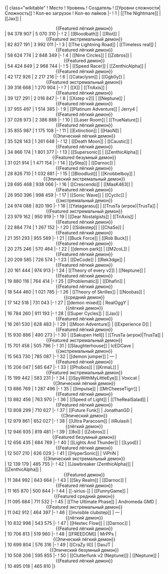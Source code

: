 {| class="wikitable"
! Место
! Уровень
! Создатель
! [[Уровни сложности|Сложность]]
! Кол-во загрузок
! Кол-во лайков
|-
! 1
| [[The Nightmare]]
| [[Jax]]
| <center>{{Featured лёгкий демон}}</center>
| 94 378 907
| 5 070 310
|-
! 2
| [[Bloodbath]]
| [[Riot]]
| <center>{{Featured экстремальный демон}}</center>
| 82 827 191
| 3 992 011
|-
! 3
| [[The Lightning Road]]
| [[Timeless real]]
| <center>{{Featured лёгкий демон}}</center>
| 58 624 774
| 2 848 349
|-
! 4
| [[Nine Circles]]
| [[Zobros]]
| <center>{{Featured демон}}</center>
| 54 424 849
| 2 968 744
|-
! 5
| [[Speed Racer]]
| [[ZenthicAlpha]]
| <center>{{Featured лёгкий демон}}</center>
| 42 172 926
| 2 217 216
|-
! 6
| [[Cataclysm]]
| [[Ggb0y]]
| <center>{{Featured экстремальный демон}}</center>
| 39 318 668
| 1 270 904
|-
! 7
| [[X]]
| [[TriAxis]]
| <center>{{Featured лёгкий демон}}</center>
| 39 127 291
| 2 016 847
|-
! 8
| [[Xstep v2]]
| [[Neptune]]
| <center>{{Featured лёгкий демон}}</center>
| 37 955 497
| 1 514 385
|-
! 9
| [[Platinum Adventure]]
| Jerry4
| <center>{{Featured лёгкий демон}}</center>
| 37 028 973
| 2 386 888
|-
! 10
| [[Laser Room]]
| [[TrueNature]]
| <center>{{Featured лёгкий демон}}</center>
| 35 855 987
| 1 175 108
|-
! 11
| [[Extinction]]
| [[HaoN]]
| <center>{{Эпический лёгкий демон}}</center>
| 35 528 143
| 1 261 648
|-
! 12
| [[Death Moon]]
| [[Caustic]]
| <center>{{Featured лёгкий демон}}</center>
| 34 866 174
| 1 801 377
|-
! 13
| [[Supersonic]]
| [[ZenthicAlpha]]
| <center>{{Featured безумный демон}}</center>
| 31 021 914
| 1 471 154
|-
! 14
| [[yStep]]
| [[Darnoc]]
| <center>{{Featured лёгкий демон}}</center>
| 28 826 710
| 1 032 881
|-
! 15
| [[Bloodlust]]
| [[Knobbelboy]]
| <center>{{Эпический экстремальный демон}}</center>
| 28 695 468
| 938 066
|-
! 16
| [[Crescendo]]
| [[MasK463]]
| <center>{{Featured лёгкий демон}}</center>
| 26 950 396
| 998 459
|-
! 17
| [[Sonic Wave]]
| [[Cyclic]]
| <center>{{экстремальный демон}}</center>
| 24 974 088
| 820 190
|-
! 18
| [[Yatagarasu]]
| [[TrusTa (игрок)|TrusTa]]
| <center>{{Featured экстремальный демон}}</center>
| 23 979 162
| 950 919
|-
! 19
| [[Dear Nostalgists]]
| [[TriAxis]]
| <center>{{Featured лёгкий демон}}</center>
| 22 884 774
| 1 267 152
|-
! 20
| [[Sidestep]]
| [[ChaSe]]
| <center>{{Featured лёгкий демон}}</center>
| 21 351 293
| 955 589
|-
! 21
| [[Buck Force]]
| [[Rob Buck]]
| <center>{{Featured лёгкий демон}}</center>
| 20 275 246
| 570 464
|-
! 22
| [[demon park]]
| [[M2coL]]
| <center>{{Featured лёгкий демон}}</center>
| 20 209 585
| 726 574
|-
! 23
| [[DeCode]]
| [[Rek3dge]]
| <center>{{Featured лёгкий демон}}</center>
| 20 161 444
| 974 913
|-
! 24
| [[Theory of every v2]]
| [[Neptune]]
| <center>{{Featured лёгкий демон}}</center>
| 19 880 116
| 764 414
|-
! 25
| [[Problematic]]
| [[Dhafin]]
| <center>{{Featured лёгкий демон}}</center>
| 18 544 460
| 1 021 785
|-
! 26
| [[Theory of Skrillex]]
| [[Noobas]]
| <center>{{средний демон}}</center>
| 17 142 518
| 731 043
|-
! 27
| [[demon mixed]]
| RealOggY
| <center>{{лёгкий демон}}</center>
| 16 784 260
| 911 193
|-
! 28
| [[Super Cycles]]
| [[Jax]]
| <center>{{Featured лёгкий демон}}</center>
| 16 261 530
| 628 483
|-
! 29
| [[Moon Adventure]]
| [[Experience D]]
| <center>{{Featured лёгкий демон}}</center>
| 15 930 886
| 490 273
|-
! 30
| [[Sakupen Hell]]
| [[TrusTa (игрок)|TrusTa]]
| <center>{{Featured экстремальный демон}}</center>
| 15 701 458
| 505 796
|-
! 31
| [[Slaughterhouse]]
| IcEDCave
| <center>{{экстремальный демон}}</center>
| 15 563 730
| 785 087
|-
! 32
| [[demon jumper]]
| —
| <center>{{Featured лёгкий демон}}</center>
| 15 206 047
| 585 647
|-
! 33
| [[Phobos]]
| [[KrmaL]]
| <center>{{Featured экстремальный демон}}</center>
| 15 199 442
| 583 231
|-
! 34
| [[iSpyWithMyLittleEye]]
| Voxicat
| <center>{{Эпический лёгкий демон}}</center>
| 13 886 769
| 1 287 496
|-
! 35
| [[Impulse]]
| [[MrCheeseTigrr]]
| <center>{{Featured лёгкий демон}}</center>
| 13 882 456
| 763 970
|-
! 36
| [[Speed of Light]]
| [[TheRealSalad]]
| <center>{{Featured лёгкий демон}}</center>
| 13 808 299
| 710 627
|-
! 37
| [[Future Funk]]
| JonathanGD
| <center>{{Эпический демон}}</center>
| 12 979 861
| 652 027
|-
! 38
| [[Ultra Paracosm]]
| iIiRulasiIi
| <center>{{лёгкий демон}}</center>
| 12 946 935
| 819 481
|-
! 39
| [[8o]]
| [[Zobros]]
| <center>{{Featured безумный демон}}</center>
| 12 656 435
| 684 769
|-
! 40
| [[Lights And Thunder]]
| [[Lyod]]
| <center>{{Featured лёгкий демон}}</center>
| 12 507 210
| 626 029
|-
! 41
| [[HyperSonic]]
| ViPriN
| <center>{{Эпический экстремальный демон}}</center>
| 12 139 179
| 485 755
|-
! 42
| [[Jawbreaker (ZenthicAlpha)]]
| [[ZenthicAlpha]]
| <center>{{Featured демон}}</center>
| 11 384 992
| 643 664
|-
! 43
| [[Sky Realm]]
| [[Darnoc]]
| <center>{{Featured лёгкий демон}}</center>
| 11 165 870
| 500 844
|-
! 44
| [[-sirius-]]
| [[FunnyGame]]
| <center>{{Featured средний демон}}</center>
| 11 095 684
| 711 532
|-
! 45
| [[The Ultimate Phase]]
| Andromeda GMD
| <center>{{Featured экстремальный демон}}</center>
| 11 042 912
| 464 397
|-
! 46
| [[invisible clubstep]]
| —
| <center>{{лёгкий демон}}</center>
| 10 832 998
| 543 575
|-
! 47
| [[Hextec Flow]]
| [[Darnoc]]
| <center>{{Featured лёгкий демон}}</center>
| 10 706 813
| 519 960
|-
! 48
| [[FREEDOM]]
| MrPPs
| <center>{{Эпический лёгкий демон}}</center>
| 10 699 804
| 576 316
|-
! 49
| [[CraZy III]]
| DavJT
| <center>{{Эпический безумный демон}}</center>
| 10 508 206
| 595 855
|-
! 50
| [[Clutterfunk v2 (Neptune)]]
| [[Neptune]]
| <center>{{Featured лёгкий демон}}</center>
| 10 495 018
| 465 810
|}